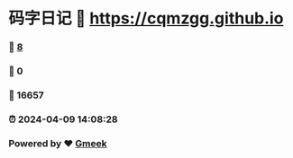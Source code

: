 # 码字日记 :link: https://cqmzgg.github.io 
### :page_facing_up: [8](https://cqmzgg.github.io/tag.html) 
### :speech_balloon: 0 
### :hibiscus: 16657 
### :alarm_clock: 2024-04-09 14:08:28 
### Powered by :heart: [Gmeek](https://github.com/Meekdai/Gmeek)
